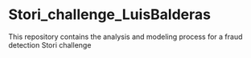 # Stori_challenge_LuisBalderas
This repository contains the analysis and modeling process for a fraud detection Stori challenge
